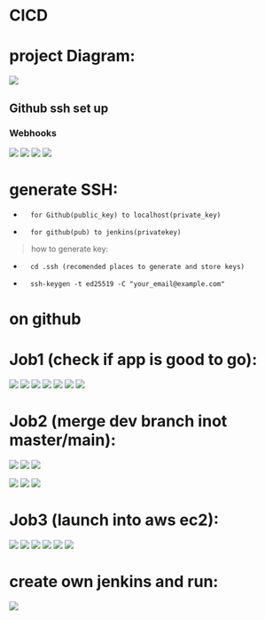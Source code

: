 # CICD
# project Diagram:
![](Pics/jenkins/jenk.png)
## Github ssh set up
### Webhooks
![](images/CICD.png)
![](Pics/jenkins/CICD.png)
![](images/cicd_jenkins.png)
![](images/jenkins.png)
# generate SSH:
-       for Github(public_key) to localhost(private_key)
-       for github(pub) to jenkins(privatekey)
>how to generate key:
-       cd .ssh (recomended places to generate and store keys)
-       ssh-keygen -t ed25519 -C "your_email@example.com"

# on github

# Job1 (check if app is good to go):
![](Pics/JOB1/1.png)
![](Pics/JOB1/2.png)
![](Pics/JOB1/3.png)
![](Pics/JOB1/4.png)
![](Pics/JOB1/5.png)
![](Pics/JOB1/6.png)
![](Pics/JOB1/7.png)

# Job2 (merge dev branch inot master/main):
![](Pics/JOB2/1.png)
![](Pics/JOB2/2.png)
![](Pics/JOB2/3.png)

![](Pics/JOB2/4.png)
![](Pics/JOB2/5.png)
![](Pics/JOB2/6.png)

# Job3 (launch into aws ec2):
![](Pics/JOB3/1.png)
![](Pics/JOB3/2.png)
![](Pics/JOB3/3.png)
![](Pics/JOB3/4.png)
![](Pics/JOB3/5.png)
![](Pics/JOB3/6.png)

# create own jenkins and run:
![](Pics/jenkins.png)